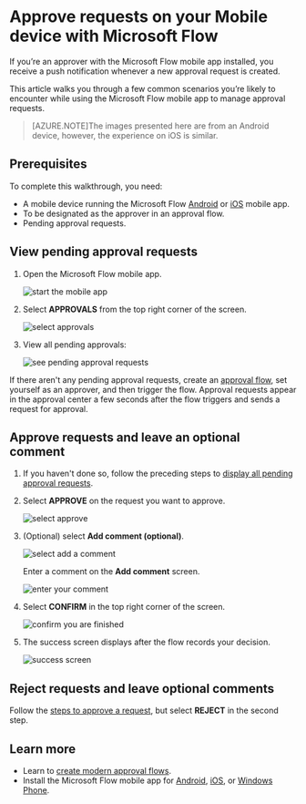 <properties
    pageTitle="Use mobile devices to approve requests | Microsoft Flow"
    description="Use mobile devices to approve requests created in Microsoft Flow."
    services=""
    suite="flow"
    documentationCenter="na"
    authors="msftman"
    manager="anneta"
    editor=""
    tags=""/>

<tags
    ms.service="flow"
    ms.devlang="na"
    ms.topic="article"
    ms.tgt_pltfrm="na"
    ms.workload="na"
    ms.date="07/20/2017"
    ms.author="deonhe"/>

# Approve requests on your Mobile device with Microsoft Flow

If you’re an approver with the Microsoft Flow mobile app installed, you receive a push notification whenever a new approval request is created.

This article walks you through a few common scenarios you’re likely to encounter while using the Microsoft Flow mobile app to manage approval requests.

>[AZURE.NOTE]The images presented here are from an Android device, however, the experience on iOS is similar.

## Prerequisites

To complete this walkthrough, you need:

- A mobile device running the Microsoft Flow [Android](https://aka.ms/flowmobiledocsandroid) or [iOS](https://aka.ms/flowmobiledocsios) mobile app.
- To be designated as the approver in an approval flow.
- Pending approval requests.

## View pending approval requests

1. Open the Microsoft Flow mobile app.

    ![start the mobile app](./media/mobile-approvals/open-app.png)

1. Select **APPROVALS** from the top right corner of the screen.

    ![select approvals](./media/mobile-approvals/select-approvals.png)

1. View all pending approvals:

    ![see pending approval requests](./media/mobile-approvals/show-pending-approval-requests.png)

If there aren't any pending approval requests, create an [approval flow](./modern-approvals.md), set yourself as an approver, and then trigger the flow. Approval requests appear in the approval center a few seconds after the flow triggers and sends a request for approval.

## Approve requests and leave an optional comment

1. If you haven't done so, follow the preceding steps to [display all pending approval requests](mobile-approvals.md/#view-pending-approval-requests).

1. Select **APPROVE** on the request you want to approve.

    ![select approve](./media/mobile-approvals/select-approve.png)

1. (Optional) select **Add comment (optional)**.

    ![select add a comment](./media/mobile-approvals/select-add-comment.png)

    Enter a comment on the **Add comment** screen.

    ![enter your comment](./media/mobile-approvals/enter-comment-for-approval.png)

1. Select **CONFIRM** in the top right corner of the screen.

    ![confirm you are finished](./media/mobile-approvals/tap-confirm-button.png)

1. The success screen displays after the flow records your decision.

    ![success screen](./media/mobile-approvals/approved.png)

## Reject requests and leave optional comments

Follow the [steps to approve a request](mobile-approvals.md/#approve-requests-and-leave-an-optional-comment), but select **REJECT** in the second step.

## Learn more

- Learn to [create modern approval flows](./modern-approvals.md).
- Install the Microsoft Flow mobile app for [Android](https://aka.ms/flowmobiledocsandroid), [iOS](https://aka.ms/flowmobiledocsios), or [Windows Phone](https://aka.ms/flowmobilewindows).
